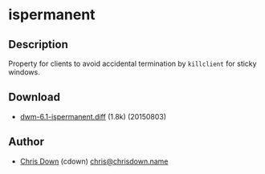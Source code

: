 ispermanent
===========

Description
-----------

Property for clients to avoid accidental termination by `killclient` for sticky
windows.

Download
--------

* [dwm-6.1-ispermanent.diff](dwm-6.1-ispermanent.diff) (1.8k) (20150803)

Author
------

* [Chris Down](https://chrisdown.name) (cdown) <chris@chrisdown.name>
